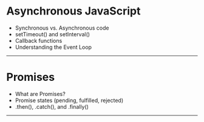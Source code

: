 # Asynchronous JavaScript 

- Synchronous vs. Asynchronous code
- setTimeout() and setInterval()
- Callback functions
- Understanding the Event Loop


---

# Promises

- What are Promises?
- Promise states (pending, fulfilled, rejected)
- .then(), .catch(), and .finally()

---
